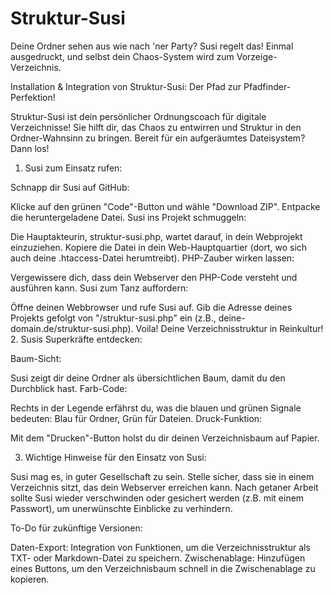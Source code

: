 # Struktur-Susi
Deine Ordner sehen aus wie nach 'ner Party? Susi regelt das! Einmal ausgedruckt, und selbst dein Chaos-System wird zum Vorzeige-Verzeichnis.

Installation & Integration von Struktur-Susi: Der Pfad zur Pfadfinder-Perfektion!

Struktur-Susi ist dein persönlicher Ordnungscoach für digitale Verzeichnisse! Sie hilft dir, das Chaos zu entwirren und Struktur in den Ordner-Wahnsinn zu bringen. Bereit für ein aufgeräumtes Dateisystem? Dann los!

1. Susi zum Einsatz rufen:

Schnapp dir Susi auf GitHub:


Klicke auf den grünen "Code"-Button und wähle "Download ZIP".
Entpacke die heruntergeladene Datei.
Susi ins Projekt schmuggeln:

Die Hauptakteurin, struktur-susi.php, wartet darauf, in dein Webprojekt einzuziehen.
Kopiere die Datei in dein Web-Hauptquartier (dort, wo sich auch deine .htaccess-Datei herumtreibt).
PHP-Zauber wirken lassen:

Vergewissere dich, dass dein Webserver den PHP-Code versteht und ausführen kann.
Susi zum Tanz auffordern:

Öffne deinen Webbrowser und rufe Susi auf. Gib die Adresse deines Projekts gefolgt von "/struktur-susi.php" ein (z.B., deine-domain.de/struktur-susi.php).
Voila! Deine Verzeichnisstruktur in Reinkultur!
2. Susis Superkräfte entdecken:

Baum-Sicht:

Susi zeigt dir deine Ordner als übersichtlichen Baum, damit du den Durchblick hast.
Farb-Code:

Rechts in der Legende erfährst du, was die blauen und grünen Signale bedeuten: Blau für Ordner, Grün für Dateien.
Druck-Funktion:

Mit dem "Drucken"-Button holst du dir deinen Verzeichnisbaum auf Papier.

3. Wichtige Hinweise für den Einsatz von Susi:

Susi mag es, in guter Gesellschaft zu sein. Stelle sicher, dass sie in einem Verzeichnis sitzt, das dein Webserver erreichen kann.
Nach getaner Arbeit sollte Susi wieder verschwinden oder gesichert werden (z.B. mit einem Passwort), um unerwünschte Einblicke zu verhindern.


To-Do für zukünftige Versionen:

Daten-Export: Integration von Funktionen, um die Verzeichnisstruktur als TXT- oder Markdown-Datei zu speichern.
Zwischenablage: Hinzufügen eines Buttons, um den Verzeichnisbaum schnell in die Zwischenablage zu kopieren.
